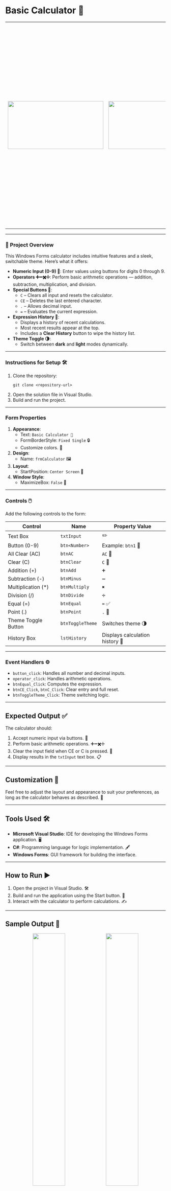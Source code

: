 # Basic Calculator 🧮   
<table>
  <tr>
    <td>
      <img src="https://github.com/user-attachments/assets/12ba7e16-c56d-4849-8d94-f966257a1035" width="300" height="150">
    </td>
    <td>
      <img src="https://github.com/user-attachments/assets/fbbe0463-e2a2-4029-99a2-46e60b68c487" width="300" height="150">
    </td>
    <td style="vertical-align: top; padding-left: 20px;">
      This project is a simple C# Windows Forms calculator that performs basic arithmetic operations—addition, subtraction, multiplication, and division—with support for decimals, a history log, and a theme toggle. It features a clean, user-friendly interface with responsive buttons and event-driven logic, making it both functional and aesthetically pleasing. ✨
    </td>
  </tr>
</table>

---
### 🚀 Project Overview  
This Windows Forms calculator includes intuitive features and a sleek, switchable theme. Here’s what it offers:

- **Numeric Input (0-9) 🔢**: Enter values using buttons for digits 0 through 9.  
- **Operators ➕➖✖️➗**: Perform basic arithmetic operations — addition, subtraction, multiplication, and division.  
- **Special Buttons 🧹**:  
  - `C` – Clears all input and resets the calculator.  
  - `CE` – Deletes the last entered character.  
  - `.` – Allows decimal input.  
  - `=` – Evaluates the current expression.  
- **Expression History 📜**:  
  - Displays a history of recent calculations.  
  - Most recent results appear at the top.  
  - Includes a **Clear History** button to wipe the history list.  
- **Theme Toggle 🌗**:  
  - Switch between **dark** and **light** modes dynamically.  
---
### Instructions for Setup 🛠️
1. Clone the repository:
    ```
    git clone <repository-url>
    ```
2. Open the solution file in Visual Studio.
3. Build and run the project.

---
### Form Properties
1. **Appearance**:
    - Text: `Basic Calculator 🧮`
    - FormBorderStyle: `Fixed Single` 🔒
    - Customize colors. 🎨
2. **Design**:
    - Name: `frmCalculator` 🖼️
3. **Layout**:
    - StartPosition: `Center Screen` 🎯
4. **Window Style**:
    - MaximizeBox: `False` 🚫
---
### Controls 🖱️
Add the following controls to the form:

| Control                | Name        | Property Value               |
|------------------------|-------------|------------------------------|
| Text Box               |  `txtInput`    | ✏️                            |
| Button (0-9)           | `btn<Number>` | Example: `btn1` 🔢            |
| All Clear (AC)       | `btnAC`       | `AC` 🧹                       |
| Clear (C)              | `btnClear`    | `C` 🧽                        |
| Addition (+)           | `btnAdd`      | `➕`                          |
| Subtraction (-)        | `btnMinus`    | `➖`                          |
| Multiplication (*)     | `btnMultiply`  | `✖️`                         |
| Division (/)           | `btnDivide`   | `➗`                          |
| Equal (=)              | `btnEqual`    | `=` ✅                        |
| Point (.)              | `btnPoint`    | `.` 🔘                        |
| Theme Toggle Button    | `btnToggleTheme` | Switches theme 🌗               |
| History Box            | `lstHistory` | Displays calculation history 📜   |
---
### Event Handlers ⚙️
- `button_click`: Handles all number and decimal inputs.
- `operator_click`: Handles arithmetic operations.
- `btnEqual_Click`: Computes the expression.
- `btnCE_Click`, `btnC_Click`: Clear entry and full reset.
- `btnToggleTheme_Click`: Theme switching logic.
---
## Expected Output ✅
The calculator should:
1. Accept numeric input via buttons. 🔢
2. Perform basic arithmetic operations. ➕➖✖️➗
3. Clear the input field when CE or C is pressed. 🧹
4. Display results in the `txtInput` text box. 📋
---
## Customization 🎨
Feel free to adjust the layout and appearance to suit your preferences, as long as the calculator behaves as described. 🌟


---
## Tools Used 🛠️
- **Microsoft Visual Studio**: IDE for developing the Windows Forms application. 🖥️
- **C#**: Programming language for logic implementation. 🖋️
- **Windows Forms**: GUI framework for building the interface.
---
## How to Run ▶️
1. Open the project in Visual Studio. 🛠️
2. Build and run the application using the Start button. 🚀
3. Interact with the calculator to perform calculations. ✍️

----
<h2>Sample Output 🔢 </h2>

<p align="center">
  <img src="https://github.com/user-attachments/assets/af0070ae-9a3f-4556-a840-3067a8c5bc05" width="45%" />
  <img src="https://github.com/user-attachments/assets/1fdfc39a-1d4d-4d2b-976d-78d49d9e2d10" width="45%" />
</p>

<p align="center">
  <img src="https://github.com/user-attachments/assets/346d52a9-5a82-4e74-a56b-6a3138d9417a" width="45%" />
  <img src="https://github.com/user-attachments/assets/4a5fb285-ca8d-4fc7-a84e-2d9e35b8969c" width="45%" />
</p>

<p align="center">
  <img src="https://github.com/user-attachments/assets/5647aa44-92a1-46f7-8244-3aa5205ddd44" width="45%" />
  <img src="https://github.com/user-attachments/assets/a3bcfea6-5c72-4bfc-afa0-d09ee832fba7" width="45%" />
</p>

----

## 👥 Team Members  

- 🧑‍💻 Alcaraz, Paul C. 
- 🧑‍💻 Guillermo, Gil Bryan O.  
- 🧑‍💻 Nayre, Christian B. 
- 👩‍💻 Rectin, Marielle J. 

----

## 🙏 Acknowledgement  

We, the developers of this project, would like to extend our sincere gratitude to Ms. Fatima Marie Agdon, our CS 222 - Advanced Object-Oriented Programming professor, for her continuous guidance, support, and encouragement throughout the development of this calculator application. Her expertise in C# and object-oriented principles, along with her engaging teaching style, helped us better understand complex concepts and apply them effectively. This project stands as a reflection of the knowledge and inspiration she shared with us. 💻✨

----

> _"Simplicity is the soul of efficiency." — Austin Freeman_ ✨
